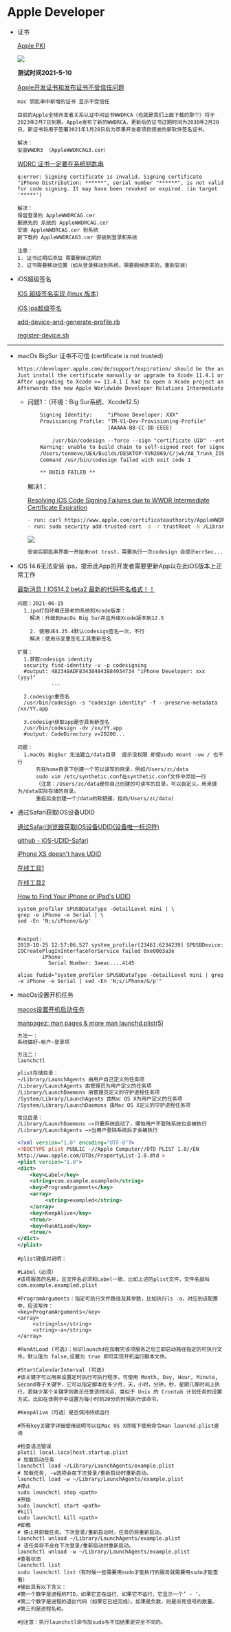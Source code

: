# Apple Developer

* 证书

  [Apple PKI](https://www.apple.com/certificateauthority/)

  ![](https://i.loli.net/2021/05/10/2PoCgAOci8EQb6H.jpg)

  **测试时间2021-5-10**

  [Apple开发证书和发布证书不受信任问题](https://blog.csdn.net/Dancen/article/details/114406431)

  ``` text
  mac 钥匙串中新增的证书 显示不受信任
  
  目前的Apple全球开发者关系认证中间证书WWDRCA（也就是我们上面下载的那个）将于2023年2月7日到期。Apple发布了新的WWDRCA，更新后的证书过期时间为2030年2月20日，新证书将用于签署2021年1月28日后为苹果开发者项目颁发的新软件签名证书。
  
  解决：
  安装WWDR3 （AppleWWDRCAG3.cer）
  ```

  [WDRC 证书一定要在系统钥匙串](https://juejin.cn/post/6844903728324018190)

  ``` text
  q:error: Signing certificate is invalid. Signing certificate "iPhone Distribution: ******", serial number "******", is not valid for code signing. It may have been revoked or expired. (in target '*****')
  
  解决：
  保留登录的 AppleWWDRCAG.cer 
  删原先的 系统的 AppleWWDRCAG.cer 
  安装 AppleWWDRCAG.cer 到系统
  新下载的 AppleWWDRCAG3.cer 安装到登录和系统
  
  注意：
  1. 证书过期后添加 需要删掉过期的
  2. 证书需要移动位置（如从登录移动到系统，需要删掉原来的，重新安装）
  ```

  

* iOS超级签名

  [IOS 超级签名实现 (linux 版本)](http://events.jianshu.io/p/ea9896b68a05)

  [iOS ipa超级签名](https://shirojin.github.io/2020/04/04/iOS%E8%B6%85%E7%BA%A7%E7%AD%BE%E5%90%8D/)

  [add-device-and-generate-profile.rb](./reg_uuid/add-device-and-generate-profile.rb)

  [register-device.sh](./reg_uuid/register-device.sh)





---



* macOs BigSur 证书不可信 (certificate is not trusted)

  ``` tex
  https://developer.apple.com/de/support/expiration/ should be the answer.
  Just install the certificate manually or upgrade to Xcode 11.4.1 or later. 
  After upgrading to Xcode >= 11.4.1 I had to open a Xcode project and had to wait few seconds. 
  Afterwards the new Apple Worldwide Developer Relations Intermediate Certificate automatically has been installed.
  ```

  * 问题1：（环境：Big Sur系统、Xcode12.5）
  
    ``` tex
        Signing Identity:     "iPhone Developer: XXX"
        Provisioning Profile: "TM-V1-Dev-Provisioning-Profile"
                              (AAAAA-BB-CC-DD-EEEE)
      
            /usr/bin/codesign --force --sign "certificate UID" --entitlements /Users/<NAME>/UE4/Builds/DESKTOP-VVN2869/C/jwk/A8_Trunk_IOS/trunk/Client/NextGenGame/Intermediate/ProjectFilesIOS/build/NextGenActionGame.build/Development-iphoneos/NextGenActionGame.build/HitBoxMakerBlueprint.app.xcent --timestamp=none /Users/tenmove/UE4/Builds/DESKTOP-VVN2869/C/jwk/A8_Trunk_IOS/trunk/Client/NextGenGame/Binaries/IOS/Payload/HitBoxMakerBlueprint.app
        Warning: unable to build chain to self-signed root for signer "iPhone Developer: XXX"
        /Users/tenmove/UE4/Builds/DESKTOP-VVN2869/C/jwk/A8_Trunk_IOS/trunk/Client/NextGenGame/Binaries/IOS/Payload/HitBoxMakerBlueprint.app: errSecInternalComponent
        Command /usr/bin/codesign failed with exit code 1
      
        ** BUILD FAILED **
    ```
  
    解决1：
  
    [Resolving iOS Code Signing Failures due to WWDR Intermediate Certificate Expiration](https://support.circleci.com/hc/en-us/articles/360052459251-Resolving-Enterprise-iOS-Code-Signing-Failures-due-to-WWDR-Intermediate-Certificate-Expiration)
  
    ``` sh
    - run: curl https://www.apple.com/certificateauthority/AppleWWDRCAG3.cer -o AppleWWDRCAG3.cer
    - run: sudo security add-trusted-cert -d -r trustRoot -k /Library/Keychains/System.keychain AppleWWDRCAG3.cer
    ```
  
    ![](https://raw.githubusercontent.com/MJX1010/PicGoRepo/main/img/20210623104054.jpg?token=ACYDR7SGNUC42K7DCE3JVGDA2KPXI)
  
    ``` tex
    安装后钥匙串界面一开始未not trust，需要执行一次codesign 会提示errSec... 回到钥匙串界面就会刷新为valid
    ```
  
    
  
    



* iOS 14.6无法安装 ipa，提示此App的开发者需要更新App以在此iOS版本上正常工作

  [最新消息！IOS14.2 beta2 最新的代码签名格式！！](https://zhuanlan.zhihu.com/p/324009534)

  ``` text
  问题：2021-06-15
  	1.ipa打包环境还是老的系统和Xcode版本：
      解决：升级到macOs Big Sur并且升级Xcode版本到12.5
      							
      2. 使用UE4.25.4默认codesign签名一次，不行
      解决：使用乐变重签名工具重新签名
      
  扩展：
  	1.获取codesign identity
  	security find-identity -v -p codesigning
  	#output: 482348ADF834384843884934734 "iPhone Developer: xxx (yyy)"
  			 ...
  		
  	2.codesign重签名
  	/usr/bin/codesign -s "codesign identity" -f --preserve-metadata /xx/YY.app
  	
  	3.codesign获取app是否具有新签名
  	/usr/bin/codesign -dv /xx/YY.app
  	#output: CodeDirectory v=20200...
  	
  问题：
  	1.macOs BigSur 无法建立/data目录  提示没权限 即使sudo mount -uw / 也不行
  		先在home目录下创建一个可以读写的目录，例如/Users/zc/data
  		sudo vim /etc/synthetic.conf在synthetic.conf文件中添加一行
  		（注意：/Users/zc/data是你自己创建的可读写的目录，可以自定义。用来做为/data实际存储的目录。
  		重启后会创建一个/data的软链接，指向/Users/zc/data)
  ```

  

* 通过Safari获取iOS设备UDID

  [通过Safari浏览器获取iOS设备UDID(设备唯一标识符)](http://www.skyfox.org/safari-ios-device-udid.html)

  [github - iOS-UDID-Safari](https://github.com/shaojiankui/iOS-UDID-Safari)

  

  [iPhone XS doesn't have UDID](https://stackoverflow.com/questions/52473290/iphone-xs-doesnt-have-udid/52997294#52997294)

  [在线工具1](https://www.pgyer.com/tools/udid)

  [在线工具2](https://get.udid.io)

  [How to Find Your iPhone or iPad's UDID](https://deciphertools.com/blog/2014_11_19_how_to_find_your_iphone_udid/)

  ```  shell
  system_profiler SPUSBDataType -detailLevel mini | \
  grep -e iPhone -e Serial | \
  sed -En 'N;s/iPhone/&/p'
  
  
  #output:
  2018-10-25 12:57:06.527 system_profiler[23461:6234239] SPUSBDevice: 
  IOCreatePlugInInterfaceForService failed 0xe0003a3e
          iPhone:
            Serial Number: 3aeac....4145
            
  alias fudid="system_profiler SPUSBDataType -detailLevel mini | grep -e iPhone -e Serial | sed -En 'N;s/iPhone/&/p'"
  ```
  
  

* macOs设置开机任务

  [macos设置开机启动任务](https://0clickjacking0.github.io/2020/05/20/macos%E8%AE%BE%E7%BD%AE%E5%BC%80%E6%9C%BA%E5%90%AF%E5%8A%A8%E4%BB%BB%E5%8A%A1/)

  [manpagez: man pages & more man launchd.plist(5)](https://www.manpagez.com/man/5/launchd.plist/)

  ``` tex
  方法一：
  系统偏好-帐户-登录项
  
  方法二：
  launchctl
  
  plist存储目录：
  ~/Library/LaunchAgents 由用户自己定义的任务项
  /Library/LaunchAgents 由管理员为用户定义的任务项
  /Library/LaunchDaemons 由管理员定义的守护进程任务项
  /System/Library/LaunchAgents 由Mac OS X为用户定义的任务项
  /System/Library/LaunchDaemons 由Mac OS X定义的守护进程任务项
  
  常见目录：
  /Library/LaunchDaemons –>只要系统启动了，哪怕用户不登陆系统也会被执行
  /Library/LaunchAgents –>当用户登陆系统后才会被执行
  ```

  ``` xml
  <?xml version="1.0" encoding="UTF-8"?>
  <!DOCTYPE plist PUBLIC -//Apple Computer//DTD PLIST 1.0//EN
  http://www.apple.com/DTDs/PropertyList-1.0.dtd >
  <plist version="1.0">
  <dict>
      <key>Label</key>
      <string>com.example.exampled</string>
      <key>ProgramArguments</key>
      <array>
           <string>exampled</string>
      </array>
      <key>KeepAlive</key>
      <true/>
      <key>RunAtLoad</key>
      <true/>
  </dict>
  </plist>
  ```

  ``` shell
  #plist键值对说明：
  
  #Label（必须）
  #该项服务的名称，且文件名必须和Label一致，比如上述的plist文件，文件名就叫com.example.exampled.plist
  
  #ProgramArguments：指定可执行文件路径及其参数，比如执行ls -a，对应到该配置中，应该写作：
  <key>ProgramArguments</key>
  <array>
       <string>ls</string>         
       <string>-a</string>
  </array>
  
  #RunAtLoad (可选)：标识launchd在加载完该项服务之后立即启动路径指定的可执行文件。默认值为 false,设置为 true 即可实现开机运行脚本文件。
  
  #StartCalendarInterval (可选)
  #该关键字可以用来设置定时执行可执行程序，可使用 Month, Day, Hour, Minute, Second等子关键字，它可以指定脚本在多少月，天，小时，分钟，秒，星期几等时间上执行，若缺少某个关键字则表示任意该时间点，类似于 Unix 的 Crontab 计划任务的设置方式，比如在该例子中设置为每小时的20分的时候执行该命令。
  
  #KeepAlive（可选）是否保持持续运行
  
  #所有key关键字详细使用说明可以在Mac OS X终端下使用命令man launchd.plist查询
  ```

  ``` shell
  #检查语法错误
  plutil local.localhost.startup.plist
  # 加载启动任务
  launchctl load ~/Library/LaunchAgents/example.plist
  # 加载任务, -w选项会在下次登录/重新启动时重新启动。
  launchctl load -w ~/Library/LaunchAgents/example.plist
  #停止
  sudo launchctl stop <path>
  #开始
  sudo launchctl start <path>
  #kill
  sudo launchctl kill <path>
  #卸载
  # 停止并卸载任务。下次登录/重新启动时，任务仍将重新启动。
  launchctl unload ~/Library/LaunchAgents/example.plist
  # 该任务将不会在下次登录/重新启动时重新启动。
  launchctl unload -w ~/Library/LaunchAgents/example.plist
  #查看状态
  launchctl list
  sudo launchctl list（有时候一些需要用sudo才能执行的服务就需要用sudo才能查看）
  #输出具有以下含义：
  #第一个数字是进程的PID，如果它正在运行，如果它不运行，它显示一个’ - ‘。
  #第二个数字是进程的退出代码（如果它已经完成）。如果是负数，则是杀死信号的数量。
  #第三列是进程名称。
  
  #@注意：执行launchctl命令加sudo与不加结果是完全不同的。
  ```

  

  
